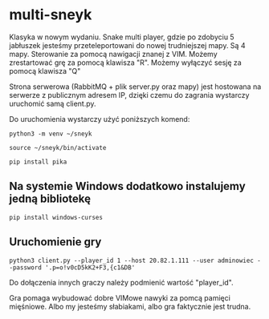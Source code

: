 # multi-sneyk

Klasyka w nowym wydaniu. Snake multi player, gdzie po zdobyciu 5 jabłuszek jesteśmy przeteleportowani do nowej trudniejszej mapy. 
Są 4 mapy. 
Sterowanie za pomocą nawigacji znanej z VIM.
Możemy zrestartować grę za pomocą klawisza "R".
Możemy wyłączyć sesję za pomocą klawisza "Q"

Strona serwerowa (RabbitMQ + plik server.py oraz mapy) jest hostowana na serwerze z publicznym adresem IP, dzięki czemu do zagrania wystarczy uruchomić samą client.py.

Do uruchomienia wystarczy użyć poniższych komend:

`python3 -m venv ~/sneyk`

`source ~/sneyk/bin/activate`

`pip install pika`

## Na systemie Windows dodatkowo instalujemy jedną bibliotekę 

`pip install windows-curses`

## Uruchomienie gry

`python3 client.py --player_id 1 --host 20.82.1.111 --user adminowiec --password '.p=o!v0cD5kK2+F3,{c1&DB'`

Do dołączenia innych graczy należy podmienić wartość "player_id".

Gra pomaga wybudować dobre VIMowe nawyki za pomcą pamięci mięśniowe. 
Albo my jesteśmy słabiakami, albo gra faktycznie jest trudna.
